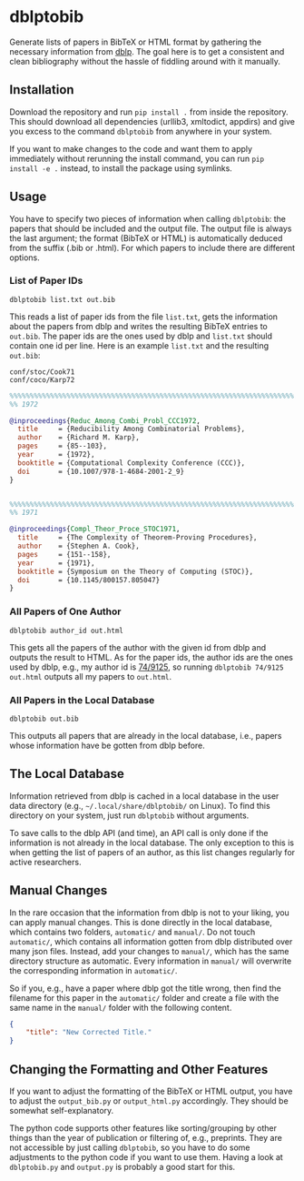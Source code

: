 # dblptobib #

Generate lists of papers in BibTeX or HTML format by gathering the
necessary information from [dblp](https://dblp.org/).  The goal here
is to get a consistent and clean bibliography without the hassle of
fiddling around with it manually.

## Installation ##

Download the repository and run `pip install .` from inside the
repository.  This should download all dependencies (urllib3,
xmltodict, appdirs) and give you excess to the command `dblptobib`
from anywhere in your system.

If you want to make changes to the code and want them to apply
immediately without rerunning the install command, you can run `pip
install -e .` instead, to install the package using symlinks.

## Usage ##

You have to specify two pieces of information when calling
`dblptobib`: the papers that should be included and the output file.
The output file is always the last argument; the format (BibTeX or
HTML) is automatically deduced from the suffix (.bib or .html).  For
which papers to include there are different options.

### List of Paper IDs ###

```console
dblptobib list.txt out.bib
```

This reads a list of paper ids from the file `list.txt`, gets the
information about the papers from dblp and writes the resulting BibTeX
entries to `out.bib`.  The paper ids are the ones used by dblp and
`list.txt` should contain one id per line.  Here is an example
`list.txt` and the resulting `out.bib`:

```
conf/stoc/Cook71
conf/coco/Karp72
```

```BibTeX
%%%%%%%%%%%%%%%%%%%%%%%%%%%%%%%%%%%%%%%%%%%%%%%%%%%%%%%%%%%%%%%%%%%%%%
%% 1972

@inproceedings{Reduc_Among_Combi_Probl_CCC1972,
  title     = {Reducibility Among Combinatorial Problems},
  author    = {Richard M. Karp},
  pages     = {85--103},
  year      = {1972},
  booktitle = {Computational Complexity Conference (CCC)},
  doi       = {10.1007/978-1-4684-2001-2_9}
}


%%%%%%%%%%%%%%%%%%%%%%%%%%%%%%%%%%%%%%%%%%%%%%%%%%%%%%%%%%%%%%%%%%%%%%
%% 1971

@inproceedings{Compl_Theor_Proce_STOC1971,
  title     = {The Complexity of Theorem-Proving Procedures},
  author    = {Stephen A. Cook},
  pages     = {151--158},
  year      = {1971},
  booktitle = {Symposium on the Theory of Computing (STOC)},
  doi       = {10.1145/800157.805047}
}
```

### All Papers of One Author ###

```console
dblptobib author_id out.html
```

This gets all the papers of the author with the given id from dblp and
outputs the result to HTML.  As for the paper ids, the author ids are
the ones used by dblp, e.g., my author id is
[74/9125](https://dblp.org/pid/74/9125.html), so running `dblptobib
74/9125 out.html` outputs all my papers to `out.html`.

### All Papers in the Local Database ###

```console
dblptobib out.bib
```

This outputs all papers that are already in the local database, i.e.,
papers whose information have be gotten from dblp before.

## The Local Database ##

Information retrieved from dblp is cached in a local database in the
user data directory (e.g., `~/.local/share/dblptobib/` on Linux).  To
find this directory on your system, just run `dblptobib` without
arguments.

To save calls to the dblp API (and time), an API call is only done if
the information is not already in the local database.  The only
exception to this is when getting the list of papers of an author, as
this list changes regularly for active researchers.

## Manual Changes ##

In the rare occasion that the information from dblp is not to your
liking, you can apply manual changes.  This is done directly in the
local database, which contains two folders, `automatic/` and
`manual/`.  Do not touch `automatic/`, which contains all information
gotten from dblp distributed over many json files.  Instead, add your
changes to `manual/`, which has the same directory structure as
automatic.  Every information in `manual/` will overwrite the
corresponding information in `automatic/`.

So if you, e.g., have a paper where dblp got the title wrong, then
find the filename for this paper in the `automatic/` folder and create
a file with the same name in the `manual/` folder with the following
content.

```json
{
    "title": "New Corrected Title."
}
```

## Changing the Formatting and Other Features ##

If you want to adjust the formatting of the BibTeX or HTML output, you
have to adjust the `output_bib.py` or `output_html.py` accordingly.
They should be somewhat self-explanatory.

The python code supports other features like sorting/grouping by other
things than the year of publication or filtering of, e.g., preprints.
They are not accessible by just calling `dblptobib`, so you have to do
some adjustments to the python code if you want to use them.  Having a
look at `dblptobib.py` and `output.py` is probably a good start for
this.
